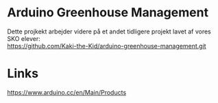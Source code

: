 # Arduino Greenhouse Management
Dette projkekt arbejder videre på et andet tidligere projekt lavet af vores SKO elever:<br />
https://github.com/Kaki-the-Kid/arduino-greenhouse-management.git

# Links
https://www.arduino.cc/en/Main/Products
